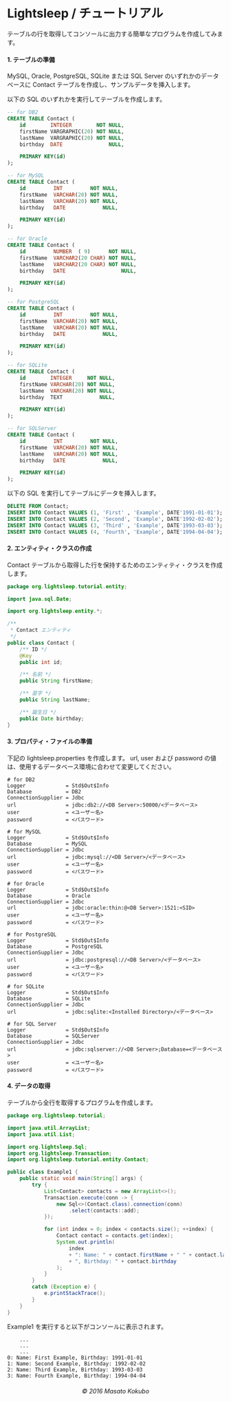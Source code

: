 Lightsleep / チュートリアル
===========

テーブルの行を取得してコンソールに出力する簡単なプログラムを作成してみます。

#### 1. テーブルの準備

MySQL, Oracle, PostgreSQL, SQLite または SQL Server のいずれかのデータベースに Contact テーブルを作成し、サンプルデータを挿入します。

以下の SQL のいずれかを実行してテーブルを作成します。

```sql:ddl_db2.sql
-- for DB2
CREATE TABLE Contact (
    id        INTEGER        NOT NULL,
    firstName VARGRAPHIC(20) NOT NULL,
    lastName  VARGRAPHIC(20) NOT NULL,
    birthday  DATE               NULL,

    PRIMARY KEY(id)
);
```

```sql:ddl_mysql.sql
-- for MySQL
CREATE TABLE Contact (
    id         INT         NOT NULL,
    firstName  VARCHAR(20) NOT NULL,
    lastName   VARCHAR(20) NOT NULL,
    birthday   DATE            NULL,

    PRIMARY KEY(id)
);
```

```sql:ddl_oracle.sql
-- for Oracle
CREATE TABLE Contact (
    id         NUMBER  ( 9)      NOT NULL,
    firstName  VARCHAR2(20 CHAR) NOT NULL,
    lastName   VARCHAR2(20 CHAR) NOT NULL,
    birthday   DATE                  NULL,

    PRIMARY KEY(id)
);
```

```sql:ddl_postgresql.sql
-- for PostgreSQL
CREATE TABLE Contact (
    id         INT         NOT NULL,
    firstName  VARCHAR(20) NOT NULL,
    lastName   VARCHAR(20) NOT NULL,
    birthday   DATE            NULL,

    PRIMARY KEY(id)
);
```

```sql:ddl_sqlite.sql
-- for SQLite
CREATE TABLE Contact (
    id        INTEGER     NOT NULL,
    firstName VARCHAR(20) NOT NULL,
    lastName  VARCHAR(20) NOT NULL,
    birthday  TEXT            NULL,

    PRIMARY KEY(id)
);
```

```sql:ddl_sqlserver.sql
-- for SQLServer
CREATE TABLE Contact (
    id         INT         NOT NULL,
    firstName  VARCHAR(20) NOT NULL,
    lastName   VARCHAR(20) NOT NULL,
    birthday   DATE            NULL,

    PRIMARY KEY(id)
);
```

以下の SQL を実行してテーブルにデータを挿入します。

```sql:sample.sql
DELETE FROM Contact;
INSERT INTO Contact VALUES (1, 'First' , 'Example', DATE'1991-01-01');
INSERT INTO Contact VALUES (2, 'Second', 'Example', DATE'1992-02-02');
INSERT INTO Contact VALUES (3, 'Third' , 'Example', DATE'1993-03-03');
INSERT INTO Contact VALUES (4, 'Fourth', 'Example', DATE'1994-04-04');
````

#### 2. エンティティ・クラスの作成

Contact テーブルから取得した行を保持するためのエンティティ・クラスを作成します。

```java:Contact.java
package org.lightsleep.tutorial.entity;

import java.sql.Date;

import org.lightsleep.entity.*;

/**
 * Contact エンティティ
 */
public class Contact {
    /** ID */
    @Key
    public int id;

    /** 名前 */
    public String firstName;

    /** 苗字 */
    public String lastName;

    /** 誕生日 */
    public Date birthday;
}
```

#### 3. プロパティ・ファイルの準備

下記の lightsleep.properties を作成します。
url, user および password の値は、使用するデータベース環境に合わせて変更してください。

```properties:lightsleep.properties
# for DB2
Logger             = Std$Out$Info
Database           = DB2
ConnectionSupplier = Jdbc
url                = jdbc:db2://<DB Server>:50000/<データベース>
user               = <ユーザー名>
password           = <パスワード>
```

```properties:lightsleep.properties
# for MySQL
Logger             = Std$Out$Info
Database           = MySQL
ConnectionSupplier = Jdbc
url                = jdbc:mysql://<DB Server>/<データベース>
user               = <ユーザー名>
password           = <パスワード>
```

```properties:lightsleep.properties
# for Oracle
Logger             = Std$Out$Info
Database           = Oracle
ConnectionSupplier = Jdbc
url                = jdbc:oracle:thin:@<DB Server>:1521:<SID>
user               = <ユーザー名>
password           = <パスワード>
```

```properties:lightsleep.properties
# for PostgreSQL
Logger             = Std$Out$Info
Database           = PostgreSQL
ConnectionSupplier = Jdbc
url                = jdbc:postgresql://<DB Server>/<データベース>
user               = <ユーザー名>
password           = <パスワード>
```

```properties:lightsleep.properties
# for SQLite
Logger             = Std$Out$Info
Database           = SQLite
ConnectionSupplier = Jdbc
url                = jdbc:sqlite:<Installed Directory>/<データベース>
```

```properties:lightsleep.properties
# for SQL Server
Logger             = Std$Out$Info
Database           = SQLServer
ConnectionSupplier = Jdbc
url                = jdbc:sqlserver://<DB Server>;Database=<データベース>
user               = <ユーザー名>
password           = <パスワード>
```

#### 4. データの取得
テーブルから全行を取得するプログラムを作成します。

```java:Example1.java
package org.lightsleep.tutorial;

import java.util.ArrayList;
import java.util.List;

import org.lightsleep.Sql;
import org.lightsleep.Transaction;
import org.lightsleep.tutorial.entity.Contact;

public class Example1 {
    public static void main(String[] args) {
        try {
            List<Contact> contacts = new ArrayList<>();
            Transaction.execute(conn -> {
                new Sql<>(Contact.class).connection(conn)
                    .select(contacts::add);
            });

            for (int index = 0; index < contacts.size(); ++index) {
                Contact contact = contacts.get(index);
                System.out.println(
                    index
                    + ": Name: " + contact.firstName + " " + contact.lastName
                    + ", Birthday: " + contact.birthday
                );
            }
        }
        catch (Exception e) {
            e.printStackTrace();
        }
    }
}
```

Example1 を実行すると以下がコンソールに表示されます。

```log:標準出力
    ...
    ...
    ...
0: Name: First Example, Birthday: 1991-01-01
1: Name: Second Example, Birthday: 1992-02-02
2: Name: Third Example, Birthday: 1993-03-03
3: Name: Fourth Example, Birthday: 1994-04-04
```

<div style="text-align:center; margin-top:20px"><i>&copy; 2016 Masato Kokubo</i></div>
